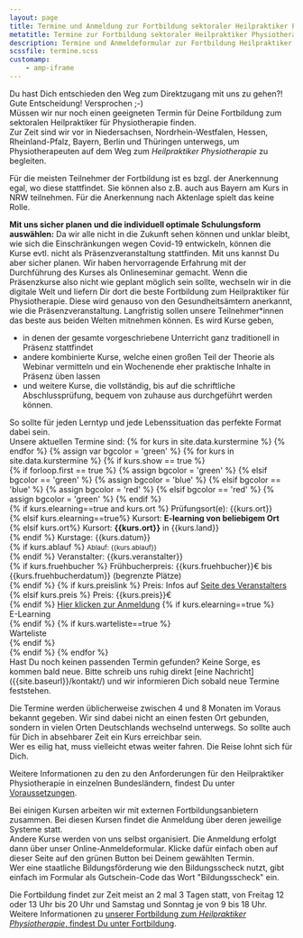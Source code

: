 ```yaml
---
layout: page
title: Termine und Anmeldung zur Fortbildung sektoraler Heilpraktiker Physiotherapie
metatitle: Termine zur Fortbildung sektoraler Heilpraktiker Physiotherapie
description: Termine und Anmeldeformular zur Fortbildung Heilpraktiker für Physiotherapie
scssfile: termine.scss
customamp:
    - amp-iframe
---
```

Du hast Dich entschieden den Weg zum Direktzugang mit uns zu gehen?!  
Gute Entscheidung! Versprochen ;-)  
Müssen wir nur noch einen geeigneten Termin für Deine Fortbildung zum sektoralen Heilpraktiker für Physiotherapie finden.  
Zur Zeit sind wir vor in Niedersachsen, Nordrhein-Westfalen, Hessen, Rheinland-Pfalz, Bayern, Berlin und Thüringen unterwegs, um Physiotherapeuten auf dem Weg zum <em>Heilpraktiker Physiotherapie</em> zu begleiten.  
<amp-iframe id="gmaps" src="https://arnold85.github.io/websiteassets/googlemaps/gmaps.html" width="400" height="400" layout="responsive" frameborder="0" sandbox="allow-forms allow-scripts allow-same-origin"><amp-img layout="fill" src="/assets/images/gmapsplaceholder.jpg" placeholder></amp-img></amp-iframe>  

Für die meisten Teilnehmer der Fortbildung ist es bzgl. der Anerkennung egal, wo diese stattfindet. Sie können also z.B. auch aus Bayern am Kurs in NRW teilnehmen. Für die Anerkennung nach Aktenlage spielt das keine Rolle.  
<div class="achtungbox fullwidthtextbar">
  <strong>Mit uns sicher planen und die individuell optimale Schulungsform auswählen:</strong>  
  Da wir alle nicht in die Zukunft sehen können und unklar bleibt, wie sich die Einschränkungen wegen Covid-19 entwickeln, können die Kurse evtl. nicht als Präsenzveranstaltung stattfinden. Mit uns kannst Du aber sicher planen.  
  Wir haben hervorragende Erfahrung mit der Durchführung des Kurses als Onlineseminar gemacht. Wenn die Präsenzkurse also nicht wie geplant möglich sein sollte, wechseln wir in die digitale Welt und liefern Dir dort die beste Fortbildung zum Heilpraktiker für Physiotherapie. Diese wird genauso von den Gesundheitsämtern anerkannt, wie die Präsenzveranstaltung.  
  Langfristig sollen unsere Teilnehmer*innen das beste aus beiden Welten mitnehmen können. Es wird Kurse geben,  
  <ul>
    <li>in denen der gesamte vorgeschriebene Unterricht ganz traditionell in Präsenz stattfindet</li> 
    <li>andere kombinierte Kurse, welche einen großen Teil der Theorie als Webinar vermitteln und ein Wochenende eher praktische Inhalte in Präsenz üben lassen</li> 
    <li>und weitere Kurse, die vollständig, bis auf die schriftliche Abschlussprüfung, bequem von zuhause aus durchgeführt werden können.</li>
  </ul>  
  So sollte für jeden Lerntyp und jede Lebenssituation das perfekte Format dabei sein.
</div>
Unsere aktuellen Termine sind:
{% for kurs in site.data.kurstermine %}
<script type="application/ld+json">
      {% include eventmetadata.json event=kurs %}
</script>
{% endfor %}
{% assign var bgcolor = 'green' %}
{% for kurs in site.data.kurstermine %}
{% if kurs.show == true %}
<div markdown="0" class="kurstermincontainer">
   {% if forloop.first == true %}
        {% assign bgcolor = 'green' %}
    {% elsif bgcolor == 'green' %}
        {% assign bgcolor = 'blue' %}
    {% elsif bgcolor == 'blue' %}
        {% assign bgcolor = 'red' %}
    {% elsif bgcolor == 'red' %}
        {% assign bgcolor = 'green' %}
  {% endif %}
   <div class="kursbackground  {{bgcolor}}"></div>
   <div class="kurstermincontent">
   {% if kurs.elearning==true and kurs.ort  %}
   <span>Prüfungsort(e): {{kurs.ort}}</span> <br/>
   {% elsif  kurs.elearning==true%}
  <span>Kursort: <b>E-learning von beliebigem Ort</b> </span> <br/>
   {% elsif  kurs.ort%}
  <span>Kursort: <b>{{kurs.ort}}</b> in {{kurs.land}}</span> <br/>
   {% endif %}
    <span>Kurstage: {{kurs.datum}}</span> <br/>
    {% if kurs.ablauf %}
    <span><small>Ablauf: {{kurs.ablauf}}</small></span> <br/>
    {% endif %}
    <span>Veranstalter: {{kurs.veranstalter}}</span> <br/>
    {% if kurs.fruehbucher %}
      <span>Frühbucherpreis: {{kurs.fruehbucher}}€ bis {{kurs.fruehbucherdatum}} (begrenzte Plätze)</span> <br/>
    {% endif %}
    {% if kurs.preislink %}
      <span>Preis: Infos auf <a target="_blank" href="{{kurs.preislink}}">Seite des Veranstalters</a></span> <br/>
        {% elsif kurs.preis %}
            <span>Preis: {{kurs.preis}}€</span> <br/>
    {% endif %}
    <a target="_blank" href="{{kurs.link}}" class="anmelde_link">Hier klicken zur Anmeldung</a>
    {% if kurs.elearning==true %}
      <div class="iselearning">E-Learning</div>
    {% endif %}
    {% if kurs.warteliste==true %}
      <div class="warteliste">Warteliste</div>
    {% endif %}
    </div>
</div>
{% endif %}
{% endfor %}
<div class="clearfix"></div>
Hast Du noch keinen passenden Termin gefunden? Keine Sorge, es kommen bald neue.
Bitte schreib uns ruhig direkt [eine Nachricht]({{site.baseurl}}/kontakt/) und wir informieren Dich sobald neue Termine feststehen.

Die Termine werden üblicherweise zwischen 4 und 8 Monaten im Voraus bekannt gegeben.
Wir sind dabei nicht an einen festen Ort gebunden, sondern in vielen Orten Deutschlands wechselnd unterwegs. So sollte auch für Dich in absehbarer Zeit ein Kurs erreichbar sein.  
Wer es eilig hat, muss vielleicht etwas weiter fahren. Die Reise lohnt sich für Dich.

Weitere Informationen zu den zu den Anforderungen für den Heilpraktiker Physiotherapie in einzelnen Bundesländern, findest Du unter [Voraussetzungen]({{site.baseurl}}/voraussetzungen-und-anerkennung/).

Bei einigen Kursen arbeiten wir mit externen Fortbildungsanbietern zusammen. Bei diesen Kursen findet die Anmeldung über deren jeweilige Systeme statt.  
Andere Kurse werden von uns selbst organisiert. Die Anmeldung erfolgt dann über unser Online-Anmeldeformular. Klicke dafür einfach oben auf dieser Seite auf den grünen Button bei Deinem gewählten Termin.  
Wer eine staatliche Bildungsförderung wie den Bildungsscheck nutzt, gibt einfach im Formular als Gutschein-Code das Wort "Bildungsscheck" ein.

Die Fortbildung findet zur Zeit meist an 2 mal 3 Tagen statt, von Freitag 12 oder 13 Uhr bis 20 Uhr und Samstag und Sonntag je von 9 bis 18 Uhr.
Weitere Informationen zu [unserer Fortbildung zum <em>Heilpraktiker Physiotherapie</em>, findest Du unter Fortbildung]({{site.baseurl}}/fortbildung-zum-heilpraktiker-physiotherapie/).
